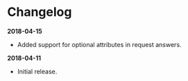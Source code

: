 # Changelog

**2018-04-15**
- Added support for optional attributes in request answers.

**2018-04-11**

- Initial release.